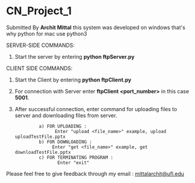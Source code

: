 # CN_Project_1
Submitted By **Archit Mittal**
this system was developed on windows that's why python for mac use python3

SERVER-SIDE COMMANDS:
 1. Start the server by entering **python ftpServer.py**

 CLIENT SIDE COMMANDS: 
 1. Start the Client by entering **python ftpClient.py** 
 2. For connection with Server enter **ftpClient <port_number>** in this case **5001**.
 3. After successful connection, enter command for uploading files to server and downloading files from server.
           
                 a) FOR UPLOADING :
                       Enter "upload <file_name>" example, upload uploadTestFile.pptx
                 b) FOR DOWNLOADING : 
                      Enter "get <file_name>" example, get downloadTestFile.pptx
                 c) FOR TERMINATING PROGRAM :
                        Enter "exit"

Please feel free to give feedback through my email : mittalarchit@ufl.edu
